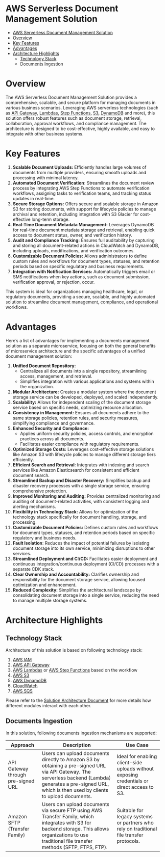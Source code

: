 # AWS Serverless Document Management Solution

- [AWS Serverless Document Management Solution](#aws-serverless-document-management-solution)
- [Overview](#overview)
- [Key Features](#key-features)
- [Advantages](#advantages)
- [Architecture Highlights](#architecture-highlights)
  - [Technology Stack](#technology-stack)
  - [Documents Ingestion](#documents-ingestion)

# Overview
The AWS Serverless Document Management Solution provides a comprehensive, scalable, and secure platform for managing documents in various business scenarios. Leveraging AWS serverless technologies (such as [API Gateway](https://aws.amazon.com/api-gateway/), [Lambdas](https://aws.amazon.com/pm/lambda/), [Step Functions](https://aws.amazon.com/step-functions/), [S3](https://aws.amazon.com/pm/serv-s3), [DynamoDB](https://aws.amazon.com/pm/dynamodb/) and more), this solution offers robust features such as document storage, retrieval, collaboration, approval workflows, and compliance management. The architecture is designed to be cost-effective, highly available, and easy to integrate with other business systems.


# Key Features

1. **Scalable Document Uploads:** Efficiently handles large volumes of documents from multiple providers, ensuring smooth uploads and processing with minimal latency.
2. **Automated Document Verification:** Streamlines the document review process by integrating AWS Step Functions to automate verification workflows, assigning tasks to verification teams, and tracking status updates in real-time.
3. **Secure Storage Options:** Offers secure and scalable storage in Amazon S3 for storing documents, with support for lifecycle policies to manage archival and retention, including integration with S3 Glacier for cost-effective long-term storage.
4. **Real-Time Document Metadata Management:** Leverages DynamoDB for real-time document metadata storage and retrieval, enabling quick access to document status, owner, and verification history.
5. **Audit and Compliance Tracking:** Ensures full auditability by capturing and storing all document-related actions in CloudWatch and DynamoDB, including uploads, modifications, and verification outcomes.
6. **Customizable Document Policies:** Allows administrators to define custom rules and workflows for document types, statuses, and retention periods based on specific regulatory and business requirements.
7. **Integration with Notification Services:** Automatically triggers email or SMS notifications when key actions, such as document submission, verification approval, or rejection, occur.

This system is ideal for organizations managing healthcare, legal, or regulatory documents, providing a secure, scalable, and highly automated solution to streamline document management, compliance, and operational workflows.

# Advantages

Here’s a list of advantages for implementing a documents management solution as a separate microservice, focusing on both the general benefits of microservice architecture and the specific advantages of a unified document management solution:

1. **Unified Document Repository:**
   - Centralizes all documents into a single repository, streamlining access, management, and retrieval.
   - Simplifies integration with various applications and systems within the organization.
2. **Modular Architecture:** Creates a modular system where the document storage service can be developed, deployed, and scaled independently.
3. **Scalability:** Allows for independent scaling of the document storage service based on specific needs, optimizing resource allocation.
4. **Consistency in Management:** Ensures all documents adhere to the same storage policies, retention rules, and security measures, simplifying compliance and governance.
5. **Enhanced Security and Compliance:**
   - Applies uniform security policies, access controls, and encryption practices across all documents.
   - Facilitates easier compliance with regulatory requirements.
6. **Optimized Storage Costs:** Leverages cost-effective storage solutions like Amazon S3 with lifecycle policies to manage different storage tiers efficiently.
7. **Efficient Search and Retrieval:** Integrates with indexing and search services like Amazon Elasticsearch for consistent and efficient document search.
8. **Streamlined Backup and Disaster Recovery:** Simplifies backup and disaster recovery processes with a single storage service, ensuring comprehensive protection.
9. **Improved Monitoring and Auditing:** Provides centralized monitoring and auditing of document-related activities, with consistent logging and alerting mechanisms.
10. **Flexibility in Technology Stack:** Allows for optimization of the technology stack specifically for document handling, storage, and processing.
11. **Customizable Document Policies:** Defines custom rules and workflows for document types, statuses, and retention periods based on specific regulatory and business needs.
12. **Fault Isolation:** Reduces the impact of potential failures by isolating document storage into its own service, minimizing disruptions to other services.
13. **Streamlined Deployment and CI/CD:** Facilitates easier deployment and continuous integration/continuous deployment (CI/CD) processes with a separate CDK stack.
14. **Clear Ownership and Accountability:** Clarifies ownership and responsibility for the document storage service, allowing focused optimization and enhancement.
15. **Reduced Complexity:** Simplifies the architectural landscape by consolidating document storage into a single service, reducing the need to manage multiple storage systems.

# Architecture Highlights
## Technology Stack

Architecture of this solution is based on following technology stack:
1. [AWS IAM](https://docs.aws.amazon.com/iam/)
2. [AWS API Gateway](https://docs.aws.amazon.com/apigateway/)
3. [AWS Lambdas](https://docs.aws.amazon.com/lambda/) or [AWS Step Functions](https://docs.aws.amazon.com/step-functions/) based on the workflow
4. [AWS S3](https://docs.aws.amazon.com/s3/)
5. [AWS DynamoDB](https://docs.aws.amazon.com/dynamodb)
6. [CloudWatch](https://docs.aws.amazon.com/cloudwatch/)
7. [AWS SQS](https://docs.aws.amazon.com/sqs/)

Please refer to the [Solution Architecture Document](./architecture/) for more details how different modules interact with each other.
## Documents Ingestion
In this solution, following documents ingestion mechanisms are supported:

|Approach|Description|Use Case|
|--------|-----------|--------|
|API Gateway through pre-signed URL|Users can upload documents directly to Amazon S3 by obtaining a pre-signed URL via API Gateway. The serverless backend (Lambda) generates a pre-signed URL, which is then used by clients to upload documents.|Ideal for enabling client-side uploads without exposing credentials or direct access to S3.|
|Amazon SFTP (Transfer Family)|Users can upload documents via secure FTP using AWS Transfer Family, which integrates with S3 for backend storage. This allows organizations to use traditional file transfer methods (SFTP, FTPS, FTP).|Suitable for legacy systems or partners who rely on traditional file transfer protocols.|
